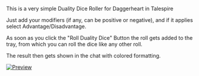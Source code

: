 This is a very simple Duality Dice Roller for Daggerheart in Talespire

Just add your modifiers (if any, can be positive or negative),
and if it applies select Advantage/Disadvantage.

As soon as you click the "Roll Duality Dice" Button the roll gets added to the tray,
from which you can roll the dice like any other roll.

The result then gets shown in the chat with colored formatting.

[![Preview](https://img.youtube.com/vi/1Tv2fjufr3s/0.jpg)](https://www.youtube.com/watch?v=1Tv2fjufr3s)
